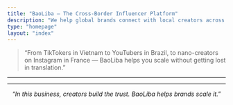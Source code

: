 ```yaml
---
title: "BaoLiba – The Cross-Border Influencer Platform"
description: "We help global brands connect with local creators across 50+ countries – from TikTok in Vietnam to Instagram in France."
type: "homepage"
layout: "index"
---
```



 

> “From TikTokers in Vietnam to YouTubers in Brazil, to nano-creators on Instagram in France — BaoLiba helps you scale without getting lost in translation.”


---



---

<center><em>“In this business, creators build the trust. BaoLiba helps brands scale it.”</em></center>
